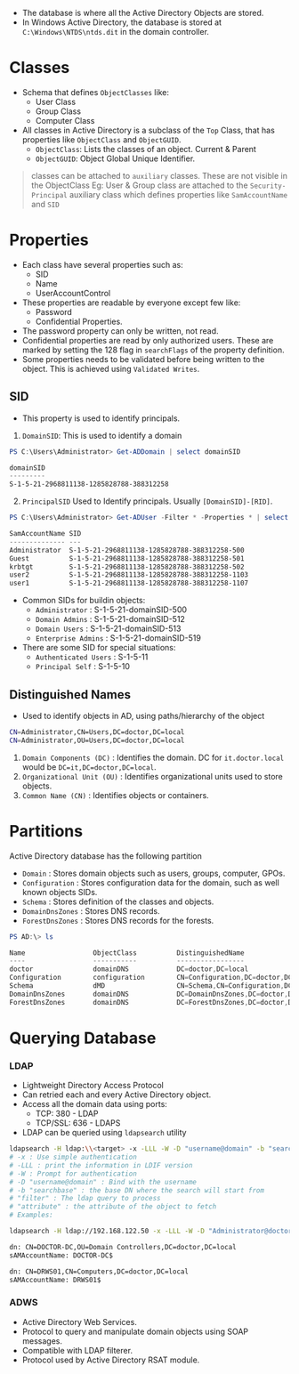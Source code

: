 - The database is where all the Active Directory Objects are stored.
- In Windows Active Directory, the database is stored at `C:\Windows\NTDS\ntds.dit` in the domain controller.
# Classes
- Schema that defines `ObjectClasses` like:
	- User Class
	- Group Class
	- Computer Class
- All classes in Active Directory is a subclass of the `Top` Class, that has properties like `ObjectClass` and `ObjectGUID`.
	- `ObjectClass`: Lists the classes of an object. Current & Parent
	- `ObjectGUID`: Object Global Unique Identifier.
> classes can be attached to `auxiliary` classes. These are not visible in the ObjectClass
> Eg: User & Group class are attached to the `Security-Principal` auxiliary class which defines properties like `SamAccountName` and `SID`

# Properties
- Each class have several properties such as:
	- SID
	- Name
	- UserAccountControl
- These properties are readable by everyone except few like:
	- Password
	- Confidential Properties.
- The password property can only be written, not read.
- Confidential properties are read by only authorized users. These are marked by setting the 128 flag in `searchFlags`  of the property definition.
- Some properties needs to be validated before being written to the object. This is achieved using `Validated Writes`.
## SID
- This property is used to identify principals.
1. `DomainSID`: This is used to identify a domain
```powershell
PS C:\Users\Administrator> Get-ADDomain | select domainSID

domainSID
---------
S-1-5-21-2968811138-1285828788-388312258   
```
2. `PrincipalSID` Used to Identify principals. Usually `[DomainSID]-[RID]`.
```powershell
PS C:\Users\Administrator> Get-ADUser -Filter * -Properties * | select SamAccountName,SID

SamAccountName SID
-------------- ---
Administrator  S-1-5-21-2968811138-1285828788-388312258-500
Guest          S-1-5-21-2968811138-1285828788-388312258-501
krbtgt         S-1-5-21-2968811138-1285828788-388312258-502
user2          S-1-5-21-2968811138-1285828788-388312258-1103
user1          S-1-5-21-2968811138-1285828788-388312258-1107    
```
- Common SIDs for buildin objects:
	- `Administrator` : S-1-5-21-domainSID-500
	- `Domain Admins` : S-1-5-21-domainSID-512
	- `Domain Users` : S-1-5-21-domainSID-513
	- `Enterprise Admins` : S-1-5-21-domainSID-519
- There are some SID for special situations:
	- `Authenticated Users` : S-1-5-11
	- `Principal Self` : S-1-5-10
## Distinguished Names
- Used to identify objects in AD, using paths/hierarchy of the object
```bash
CN=Administrator,CN=Users,DC=doctor,DC=local
CN=Administrator,OU=Users,DC=doctor,DC=local
```
1. `Domain Components (DC)` : Identifies the domain. DC for `it.doctor.local` would be `DC=it,DC=doctor,DC=local`.
2. `Organizational Unit (OU)` : Identifies organizational units used to store objects.
3. `Common Name (CN)` : Identifies objects or containers.

# Partitions
Active Directory database has the following partition
- `Domain` : Stores domain objects such as users, groups, computer, GPOs.
- `Configuration` : Stores configuration data for the domain, such as well known objects SIDs.
- `Schema` : Stores definition of the classes and objects.
- `DomainDnsZones` : Stores DNS records.
- `ForestDnsZones` : Stores DNS records for the forests.
```powershell
PS AD:\> ls

Name                 ObjectClass          DistinguishedName
----                 -----------          -----------------
doctor               domainDNS            DC=doctor,DC=local
Configuration        configuration        CN=Configuration,DC=doctor,DC=local
Schema               dMD                  CN=Schema,CN=Configuration,DC=doctor,DC=local
DomainDnsZones       domainDNS            DC=DomainDnsZones,DC=doctor,DC=local
ForestDnsZones       domainDNS            DC=ForestDnsZones,DC=doctor,DC=local      
```

# Querying Database
### LDAP
- Lightweight Directory Access Protocol
- Can retried each and every Active Directory object.
- Access all the domain data using ports:
	- TCP: 380 - LDAP
	- TCP/SSL: 636 - LDAPS
- LDAP can be queried using `ldapsearch` utility
```bash
ldapsearch -H ldap:\\<target> -x -LLL -W -D "username@domain" -b "searchbase" "filter" "attribute"
# -x : Use simple authentication
# -LLL : print the information in LDIF version
# -W : Prompt for authentication
# -D "username@domain" : Bind with the username
# -b "searchbase" : the base DN where the search will start from
# "filter" : The ldap query to process
# "attribute" : the attribute of the object to fetch
# Examples:

ldapsearch -H ldap://192.168.122.50 -x -LLL -W -D "Administrator@doctor.local" -b "dc=doctor,dc=local" "(ObjectClass=Computer)" "SamAccountname"

dn: CN=DOCTOR-DC,OU=Domain Controllers,DC=doctor,DC=local
sAMAccountName: DOCTOR-DC$

dn: CN=DRWS01,CN=Computers,DC=doctor,DC=local
sAMAccountName: DRWS01$
```
### ADWS
- Active Directory Web Services.
- Protocol to query and manipulate domain objects using SOAP messages.
- Compatible with LDAP filterer.
- Protocol used by Active Directory RSAT module.